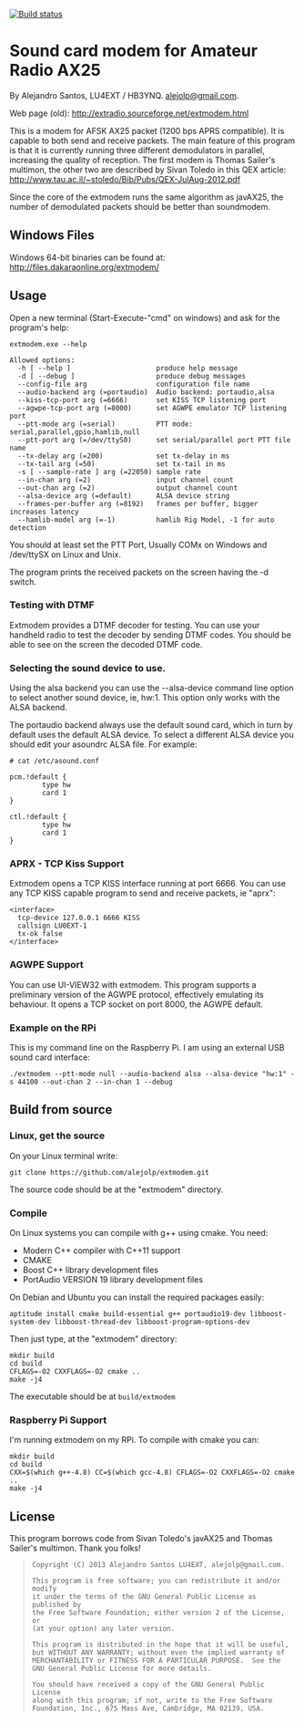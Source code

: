 
[![Build status](https://ci.appveyor.com/api/projects/status/nm79pmxbjytquyx0?svg=true)](https://ci.appveyor.com/project/alejolp/extmodem)


Sound card modem for Amateur Radio AX25
=======================================

By Alejandro Santos, LU4EXT / HB3YNQ. alejolp@gmail.com.

Web page (old): http://extradio.sourceforge.net/extmodem.html

This is a modem for AFSK AX25 packet (1200 bps APRS compatible). It is capable to both send and receive packets. The main feature of this program is that it is currently running three different demodulators in parallel, increasing the quality of reception. The first modem is Thomas Sailer's multimon, the other two are described by Sivan Toledo in this QEX article: http://www.tau.ac.il/~stoledo/Bib/Pubs/QEX-JulAug-2012.pdf

Since the core of the extmodem runs the same algorithm as javAX25, the number of demodulated packets should be better than soundmodem. 

Windows Files
-------------

Windows 64-bit binaries can be found at: http://files.dakaraonline.org/extmodem/

Usage
-----

Open a new terminal (Start-Execute-"cmd" on windows) and ask for the program's help:

    extmodem.exe --help
    
    Allowed options:
      -h [ --help ]                     produce help message
      -d [ --debug ]                    produce debug messages
      --config-file arg                 configuration file name
      --audio-backend arg (=portaudio)  Audio backend: portaudio,alsa
      --kiss-tcp-port arg (=6666)       set KISS TCP listening port
      --agwpe-tcp-port arg (=8000)      set AGWPE emulator TCP listening port
      --ptt-mode arg (=serial)          PTT mode: serial,parallel,gpio,hamlib,null
      --ptt-port arg (=/dev/ttyS0)      set serial/parallel port PTT file name
      --tx-delay arg (=200)             set tx-delay in ms
      --tx-tail arg (=50)               set tx-tail in ms
      -s [ --sample-rate ] arg (=22050) sample rate
      --in-chan arg (=2)                input channel count
      --out-chan arg (=2)               output channel count
      --alsa-device arg (=default)      ALSA device string
      --frames-per-buffer arg (=8192)   frames per buffer, bigger increases latency
      --hamlib-model arg (=-1)          hamlib Rig Model, -1 for auto detection

You should at least set the PTT Port, Usually COMx on Windows and /dev/ttySX on Linux and Unix.

The program prints the received packets on the screen having the -d switch.

### Testing with DTMF

Extmodem provides a DTMF decoder for testing. You can use your handheld radio to test the decoder by sending DTMF codes. You should be able to see on the screen the decoded DTMF code.

### Selecting the sound device to use.

Using the alsa backend you can use the --alsa-device command line option to select another sound device, ie, hw:1. This option only works with the ALSA backend.

The portaudio backend always use the default sound card, which in turn by default uses the default ALSA device. To select a different ALSA device you should edit your asoundrc ALSA file. For example:

    # cat /etc/asound.conf 

    pcm.!default {
            type hw
            card 1
    }

    ctl.!default {
            type hw           
            card 1
    }

### APRX - TCP Kiss Support

Extmodem opens a TCP KISS interface running at port 6666. You can use any TCP KISS capable program to send and receive packets, ie "aprx":

    <interface>
      tcp-device 127.0.0.1 6666 KISS
      callsign LU0EXT-1
      tx-ok false
    </interface>

### AGWPE Support

You can use UI-VIEW32 with extmodem. This program supports a preliminary version of the AGWPE protocol, effectively emulating its behaviour. It opens a TCP socket on port 8000, the AGWPE default. 

### Example on the RPi

This is my command line on the Raspberry Pi. I am using an external USB sound card interface:

    ./extmodem --ptt-mode null --audio-backend alsa --alsa-device "hw:1" -s 44100 --out-chan 2 --in-chan 1 --debug

Build from source
-----------------

### Linux, get the source

On your Linux terminal write:

    git clone https://github.com/alejolp/extmodem.git

The source code should be at the "extmodem" directory.

### Compile

On Linux systems you can compile with g++ using cmake. You need:

* Modern C++ compiler with C++11 support
* CMAKE
* Boost C++ library development files
* PortAudio VERSION 19 library development files

On Debian and Ubuntu you can install the required packages easily:

    aptitude install cmake build-essential g++ portaudio19-dev libboost-system-dev libboost-thread-dev libboost-program-options-dev

Then just type, at the "extmodem" directory:

    mkdir build
    cd build
    CFLAGS=-O2 CXXFLAGS=-O2 cmake ..
    make -j4

The executable should be at  `build/extmodem`

### Raspberry Pi Support

I'm running extmodem on my RPi. To compile with cmake you can:

    mkdir build
    cd build
    CXX=$(which g++-4.8) CC=$(which gcc-4.8) CFLAGS=-O2 CXXFLAGS=-O2 cmake ..
    make -j4

License
-------

This program borrows code from Sivan Toledo's javAX25 and Thomas Sailer's multimon. Thank you folks!

> 
>     Copyright (C) 2013 Alejandro Santos LU4EXT, alejolp@gmail.com.
> 
>     This program is free software; you can redistribute it and/or modify
>     it under the terms of the GNU General Public License as published by
>     the Free Software Foundation; either version 2 of the License, or
>     (at your option) any later version.
> 
>     This program is distributed in the hope that it will be useful,
>     but WITHOUT ANY WARRANTY; without even the implied warranty of
>     MERCHANTABILITY or FITNESS FOR A PARTICULAR PURPOSE.  See the
>     GNU General Public License for more details.
> 
>     You should have received a copy of the GNU General Public License
>     along with this program; if not, write to the Free Software
>     Foundation, Inc., 675 Mass Ave, Cambridge, MA 02139, USA.
> 

